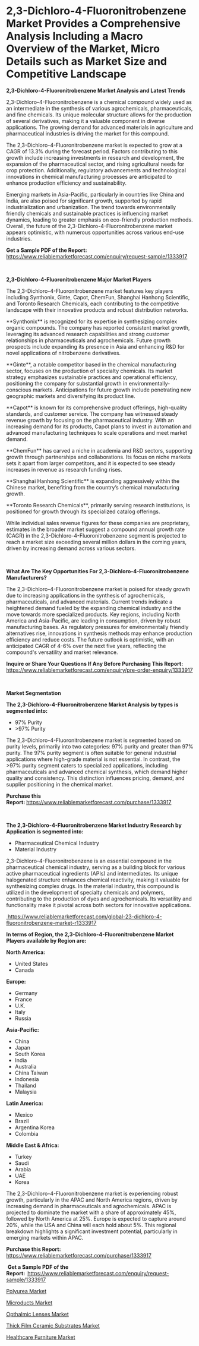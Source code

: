<p><h1>2,3-Dichloro-4-Fluoronitrobenzene Market Provides a Comprehensive Analysis Including a Macro Overview of the Market, Micro Details such as Market Size and Competitive Landscape</h1></p><p><strong>2,3-Dichloro-4-Fluoronitrobenzene Market Analysis and Latest Trends</strong></p>
<p><p>2,3-Dichloro-4-Fluoronitrobenzene is a chemical compound widely used as an intermediate in the synthesis of various agrochemicals, pharmaceuticals, and fine chemicals. Its unique molecular structure allows for the production of several derivatives, making it a valuable component in diverse applications. The growing demand for advanced materials in agriculture and pharmaceutical industries is driving the market for this compound.</p><p>The 2,3-Dichloro-4-Fluoronitrobenzene market is expected to grow at a CAGR of 13.3% during the forecast period. Factors contributing to this growth include increasing investments in research and development, the expansion of the pharmaceutical sector, and rising agricultural needs for crop protection. Additionally, regulatory advancements and technological innovations in chemical manufacturing processes are anticipated to enhance production efficiency and sustainability.</p><p>Emerging markets in Asia-Pacific, particularly in countries like China and India, are also poised for significant growth, supported by rapid industrialization and urbanization. The trend towards environmentally friendly chemicals and sustainable practices is influencing market dynamics, leading to greater emphasis on eco-friendly production methods. Overall, the future of the 2,3-Dichloro-4-Fluoronitrobenzene market appears optimistic, with numerous opportunities across various end-use industries.</p></p>
<p><strong>Get a Sample PDF of the Report:&nbsp;</strong> <a href="https://www.reliablemarketforecast.com/enquiry/request-sample/1333917?utm_campaign=1082&utm_medium=2&utm_source=Github&utm_content=ia&utm_term=12122024&utm_id=23-dichloro-4-fluoronitrobenzene">https://www.reliablemarketforecast.com/enquiry/request-sample/1333917</a></p>
<p>&nbsp;</p>
<p><strong>2,3-Dichloro-4-Fluoronitrobenzene Major Market Players</strong></p>
<p><p>The 2,3-Dichloro-4-Fluoronitrobenzene market features key players including Synthonix, Ginte, Capot, ChemFun, Shanghai Hanhong Scientific, and Toronto Research Chemicals, each contributing to the competitive landscape with their innovative products and robust distribution networks.</p><p>**Synthonix** is recognized for its expertise in synthesizing complex organic compounds. The company has reported consistent market growth, leveraging its advanced research capabilities and strong customer relationships in pharmaceuticals and agrochemicals. Future growth prospects include expanding its presence in Asia and enhancing R&D for novel applications of nitrobenzene derivatives.</p><p>**Ginte**, a notable competitor based in the chemical manufacturing sector, focuses on the production of specialty chemicals. Its market strategy emphasizes sustainable practices and operational efficiency, positioning the company for substantial growth in environmentally-conscious markets. Anticipations for future growth include penetrating new geographic markets and diversifying its product line.</p><p>**Capot** is known for its comprehensive product offerings, high-quality standards, and customer service. The company has witnessed steady revenue growth by focusing on the pharmaceutical industry. With an increasing demand for its products, Capot plans to invest in automation and advanced manufacturing techniques to scale operations and meet market demand.</p><p>**ChemFun** has carved a niche in academia and R&D sectors, supporting growth through partnerships and collaborations. Its focus on niche markets sets it apart from larger competitors, and it is expected to see steady increases in revenue as research funding rises.</p><p>**Shanghai Hanhong Scientific** is expanding aggressively within the Chinese market, benefiting from the country’s chemical manufacturing growth. </p><p>**Toronto Research Chemicals**, primarily serving research institutions, is positioned for growth through its specialized catalog offerings. </p><p>While individual sales revenue figures for these companies are proprietary, estimates in the broader market suggest a compound annual growth rate (CAGR) in the 2,3-Dichloro-4-Fluoronitrobenzene segment is projected to reach a market size exceeding several million dollars in the coming years, driven by increasing demand across various sectors.</p></p>
<p>&nbsp;</p>
<p><strong>What Are The Key Opportunities For 2,3-Dichloro-4-Fluoronitrobenzene Manufacturers?</strong></p>
<p><p>The 2,3-Dichloro-4-Fluoronitrobenzene market is poised for steady growth due to increasing applications in the synthesis of agrochemicals, pharmaceuticals, and advanced materials. Current trends indicate a heightened demand fueled by the expanding chemical industry and the move towards more specialized products. Key regions, including North America and Asia-Pacific, are leading in consumption, driven by robust manufacturing bases. As regulatory pressures for environmentally friendly alternatives rise, innovations in synthesis methods may enhance production efficiency and reduce costs. The future outlook is optimistic, with an anticipated CAGR of 4-6% over the next five years, reflecting the compound's versatility and market relevance.</p></p>
<p><strong>Inquire or Share Your Questions If Any Before Purchasing This Report:</strong> <a href="https://www.reliablemarketforecast.com/enquiry/pre-order-enquiry/1333917?utm_campaign=1082&utm_medium=2&utm_source=Github&utm_content=ia&utm_term=12122024&utm_id=23-dichloro-4-fluoronitrobenzene">https://www.reliablemarketforecast.com/enquiry/pre-order-enquiry/1333917</a></p>
<p>&nbsp;</p>
<p><strong>Market Segmentation</strong></p>
<p><strong>The 2,3-Dichloro-4-Fluoronitrobenzene Market Analysis by types is segmented into:</strong></p>
<p><ul><li>97% Purity</li><li>>97% Purity</li></ul></p>
<p><p>The 2,3-Dichloro-4-Fluoronitrobenzene market is segmented based on purity levels, primarily into two categories: 97% purity and greater than 97% purity. The 97% purity segment is often suitable for general industrial applications where high-grade material is not essential. In contrast, the >97% purity segment caters to specialized applications, including pharmaceuticals and advanced chemical synthesis, which demand higher quality and consistency. This distinction influences pricing, demand, and supplier positioning in the chemical market.</p></p>
<p><strong>Purchase this Report:&nbsp;</strong><a href="https://www.reliablemarketforecast.com/purchase/1333917?utm_campaign=1082&utm_medium=2&utm_source=Github&utm_content=ia&utm_term=12122024&utm_id=23-dichloro-4-fluoronitrobenzene">https://www.reliablemarketforecast.com/purchase/1333917</a></p>
<p>&nbsp;</p>
<p><strong>The 2,3-Dichloro-4-Fluoronitrobenzene Market Industry Research by Application is segmented into:</strong></p>
<p><ul><li>Pharmaceutical Chemical Industry</li><li>Material Industry</li></ul></p>
<p><p>2,3-Dichloro-4-Fluoronitrobenzene is an essential compound in the pharmaceutical chemical industry, serving as a building block for various active pharmaceutical ingredients (APIs) and intermediates. Its unique halogenated structure enhances chemical reactivity, making it valuable for synthesizing complex drugs. In the material industry, this compound is utilized in the development of specialty chemicals and polymers, contributing to the production of dyes and agrochemicals. Its versatility and functionality make it pivotal across both sectors for innovative applications.</p></p>
<p><a href="https://www.reliablemarketforecast.com/global-23-dichloro-4-fluoronitrobenzene-market-r1333917?utm_campaign=1082&utm_medium=2&utm_source=Github&utm_content=ia&utm_term=12122024&utm_id=23-dichloro-4-fluoronitrobenzene">&nbsp;https://www.reliablemarketforecast.com/global-23-dichloro-4-fluoronitrobenzene-market-r1333917</a></p>
<p><strong>In terms of Region, the 2,3-Dichloro-4-Fluoronitrobenzene Market Players available by Region are:</strong></p>
<p>
    <p> <strong> North America: </strong>
        <ul>
            <li>United States</li>
            <li>Canada</li>
        </ul>
        </p> 
    <p> <strong> Europe: </strong>
        <ul>
            <li>Germany</li>
            <li>France</li>
            <li>U.K.</li>
            <li>Italy</li>
            <li>Russia</li>
        </ul>
        </p> 
    <p> <strong> Asia-Pacific: </strong>
        <ul>
            <li>China</li>
            <li>Japan</li>
            <li>South Korea</li>
            <li>India</li>
            <li>Australia</li>
            <li>China Taiwan</li>
            <li>Indonesia</li>
            <li>Thailand</li>
            <li>Malaysia</li>
        </ul>
        </p> 
    <p> <strong> Latin America: </strong>
        <ul>
            <li>Mexico</li>
            <li>Brazil</li>
            <li>Argentina Korea</li>
            <li>Colombia</li>
        </ul>
        </p> 
    <p> <strong> Middle East & Africa: </strong>
        <ul>
            <li>Turkey</li>
            <li>Saudi</li>
            <li>Arabia</li>
            <li>UAE</li>
            <li>Korea</li>
        </ul>
    </p>
    </p>
<p><p>The 2,3-Dichloro-4-Fluoronitrobenzene market is experiencing robust growth, particularly in the APAC and North America regions, driven by increasing demand in pharmaceuticals and agrochemicals. APAC is projected to dominate the market with a share of approximately 45%, followed by North America at 25%. Europe is expected to capture around 20%, while the USA and China will each hold about 5%. This regional breakdown highlights a significant investment potential, particularly in emerging markets within APAC.</p></p>
<p><strong>Purchase this Report: </strong><a href="https://www.reliablemarketforecast.com/purchase/1333917?utm_campaign=1082&utm_medium=2&utm_source=Github&utm_content=ia&utm_term=12122024&utm_id=23-dichloro-4-fluoronitrobenzene">https://www.reliablemarketforecast.com/purchase/1333917</a></p>
<p>&nbsp;<strong>Get a Sample PDF of the Report:&nbsp;&nbsp;</strong><a href="https://www.reliablemarketforecast.com/enquiry/request-sample/1333917?utm_campaign=1082&utm_medium=2&utm_source=Github&utm_content=ia&utm_term=12122024&utm_id=23-dichloro-4-fluoronitrobenzene">https://www.reliablemarketforecast.com/enquiry/request-sample/1333917</a></p>
<p><strong></strong></p>
<p><p><a href="https://www.linkedin.com/pulse/analyzing-hashub-gbd8f?utm_campaign=1082&utm_medium=2&utm_source=Github&utm_content=ia&utm_term=12122024&utm_id=23-dichloro-4-fluoronitrobenzene">Polyurea Market</a></p><p><a href="https://www.linkedin.com/pulse/key-drivers-magna-market-vpa2e?utm_campaign=1082&utm_medium=2&utm_source=Github&utm_content=ia&utm_term=12122024&utm_id=23-dichloro-4-fluoronitrobenzene">Microducts Market</a></p><p><a href="https://www.linkedin.com/pulse/growth-projections-opthalmic-lenses-market-in-depth-size-nt79f?utm_campaign=1082&utm_medium=2&utm_source=Github&utm_content=ia&utm_term=12122024&utm_id=23-dichloro-4-fluoronitrobenzene">Opthalmic Lenses Market</a></p><p><a href="https://www.linkedin.com/pulse/rev-athenaur-okk4f?utm_campaign=1082&utm_medium=2&utm_source=Github&utm_content=ia&utm_term=12122024&utm_id=23-dichloro-4-fluoronitrobenzene">Thick Film Ceramic Substrates Market</a></p><p><a href="https://www.linkedin.com/pulse/late-mark-research-ceirf?utm_campaign=1082&utm_medium=2&utm_source=Github&utm_content=ia&utm_term=12122024&utm_id=23-dichloro-4-fluoronitrobenzene">Healthcare Furniture Market</a></p></p>